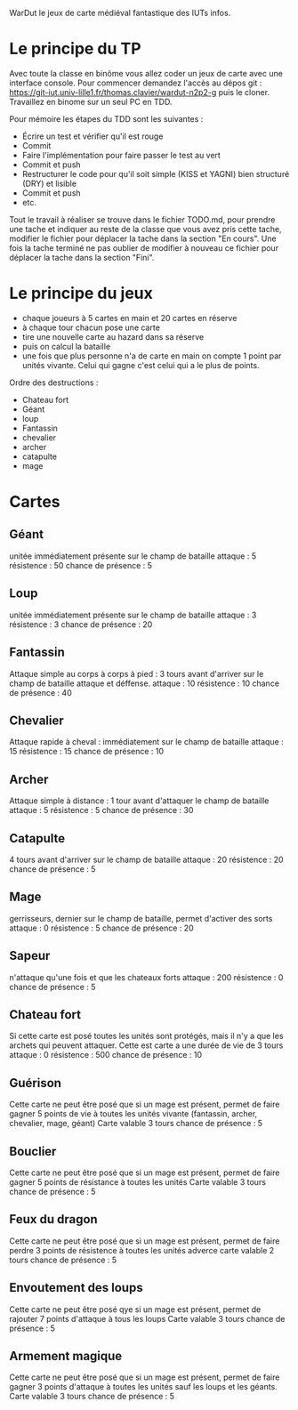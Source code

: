 WarDut le jeux de carte médiéval fantastique des IUTs infos.

# Le principe du TP

Avec toute la classe en binôme vous allez coder un jeux de carte avec une interface console.
Pour commencer demandez l'accès au dépos git : https://git-iut.univ-lille1.fr/thomas.clavier/wardut-n2p2-g
puis le cloner.
Travaillez en binome sur un seul PC en TDD. 

Pour mémoire les étapes du TDD sont les suivantes :

* Écrire un test et vérifier qu'il est rouge
* Commit
* Faire l'implémentation pour faire passer le test au vert
* Commit et push
* Restructurer le code pour qu'il soit simple (KISS et YAGNI) bien structuré (DRY) et lisible
* Commit et push
* etc.

Tout le travail à réaliser se trouve dans le fichier TODO.md, pour prendre une tache et indiquer au reste de la classe que vous avez pris cette tache, modifier le fichier pour déplacer la tache dans la section "En cours". Une fois la tache terminé ne pas oublier de modifier à nouveau ce fichier pour déplacer la tache dans la section "Fini".

# Le principe du jeux 

* chaque joueurs à 5 cartes en main et 20 cartes en réserve
* à chaque tour chacun pose une carte 
* tire une nouvelle carte au hazard dans sa réserve 
* puis on calcul la bataille
* une fois que plus personne n'a de carte en main on compte 1 point par unités vivante. Celui qui gagne c'est celui qui a le plus de points.

Ordre des destructions :
- Chateau fort
- Géant
- loup
- Fantassin
- chevalier
- archer
- catapulte
- mage

# Cartes

## Géant

unitée immédiatement présente sur le champ de bataille
attaque : 5
résistence : 50
chance de présence : 5 

## Loup

unitée immédiatement présente sur le champ de bataille
attaque : 3
résistence : 3
chance de présence : 20

## Fantassin

Attaque simple au corps à corps à pied : 3 tours avant d'arriver sur le champ de bataille attaque et déffense.
attaque : 10
résistence : 10
chance de présence : 40

## Chevalier

Attaque rapide à cheval : immédiatement sur le champ de bataille
attaque : 15
résistence : 15
chance de présence : 10

## Archer

Attaque simple à distance : 1 tour avant d'attaquer le champ de bataille
attaque : 5
résistence : 5
chance de présence : 30

## Catapulte

4 tours avant d'arriver sur le champ de bataille
attaque : 20
résistence : 20
chance de présence : 5

## Mage

gerrisseurs, dernier sur le champ de bataille, permet d'activer des sorts
attaque : 0
résistence : 5
chance de présence : 20

## Sapeur

n'attaque qu'une fois et que les chateaux forts
attaque : 200
résistence : 0
chance de présence : 5

## Chateau fort

Si cette carte est posé toutes les unités sont protégés, mais il n'y a que les archets qui peuvent attaquer.
Cette est carte a une durée de vie de 3 tours
attaque : 0
résistence : 500
chance de présence : 10

## Guérison

Cette carte ne peut être posé que si un mage est présent, permet de faire gagner 5 points de vie à toutes les unités vivante (fantassin, archer, chevalier, mage, géant)
Carte valable 3 tours
chance de présence : 5

## Bouclier

Cette carte ne peut être posé que si un mage est présent, permet de faire gagner 5 points de résistance à toutes les unités
Carte valable 3 tours
chance de présence : 5

## Feux du dragon

Cette carte ne peut être posé que si un mage est présent, permet de faire perdre 3 points de résistence à toutes les unités adverce
carte valable 2 tours
chance de présence : 5

## Envoutement des loups

Cette carte ne peut être posé qye si un mage est présent, permet de rajouter 7 points d'attaque à tous les loups 
Carte valable 3 tours
chance de présence : 5

## Armement magique

Cette carte ne peut être posé que si un mage est présent, permet de faire gagner 3 points d'attaque à toutes les unités sauf les loups et les géants.
Carte valable 3 tours
chance de présence : 5

